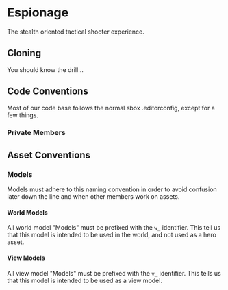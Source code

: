 # Espionage

The stealth oriented tactical shooter experience.

## Cloning
You should know the drill...

## Code Conventions
Most of our code base follows the normal sbox .editorconfig, except for a few things.

### Private Members

## Asset Conventions

### Models

Models must adhere to this naming convention in order to avoid confusion later down the line and when other members work
on assets.

#### World Models

All world model "Models" must be prefixed with the `w_` identifier. This tell us that this model is intended to be used
in the world, and not used as a hero asset.

#### View Models

All view model "Models" must be prefixed with the `v_` identifier. This tells us that this model is intended to be used
as a view model.
